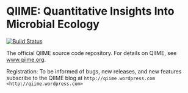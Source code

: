 QIIME: Quantitative Insights Into Microbial Ecology
===================================================

[![Build Status](http://ci.qiime.org/job/QIIME/badge/icon)](http://ci.qiime.org/job/QIIME/)

The official QIIME source code repository. For details on QIIME, see www.qiime.org. 

Registration: To be informed of bugs, new releases, and new features subscribe to the QIIME blog at `http://qiime.wordpress.com <http://qiime.wordpress.com>`

